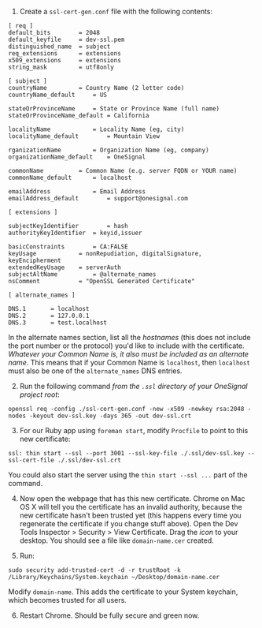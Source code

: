 1. Create a `ssl-cert-gen.conf` file with the following contents:

```
[ req ]
default_bits        = 2048
default_keyfile     = dev-ssl.pem
distinguished_name  = subject
req_extensions      = extensions
x509_extensions     = extensions
string_mask         = utf8only

[ subject ]
countryName         = Country Name (2 letter code)
countryName_default     = US

stateOrProvinceName     = State or Province Name (full name)
stateOrProvinceName_default = California

localityName            = Locality Name (eg, city)
localityName_default        = Mountain View

rganizationName         = Organization Name (eg, company)
organizationName_default    = OneSignal

commonName          = Common Name (e.g. server FQDN or YOUR name)
commonName_default      = localhost

emailAddress            = Email Address
emailAddress_default        = support@onesignal.com

[ extensions ]

subjectKeyIdentifier        = hash
authorityKeyIdentifier  = keyid,issuer

basicConstraints        = CA:FALSE
keyUsage            = nonRepudiation, digitalSignature, keyEncipherment
extendedKeyUsage    = serverAuth
subjectAltName          = @alternate_names
nsComment           = "OpenSSL Generated Certificate"

[ alternate_names ]

DNS.1       = localhost
DNS.2       = 127.0.0.1
DNS.3       = test.localhost
```

In the alternate names section, list all the *hostnames* (this does not include the port number or the protocol) you'd like to include with the certificate. *Whatever your Common Name is, it also must be included as an alternate name*. This means that if your Common Name is `localhost`, then `localhost` must also be one of the `alternate_names` DNS entries.

2. Run the following command _from the `.ssl` directory of your OneSignal project root_:

```
openssl req -config ./ssl-cert-gen.conf -new -x509 -newkey rsa:2048 -nodes -keyout dev-ssl.key -days 365 -out dev-ssl.crt
```

3. For our Ruby app using `foreman start`, modify `Procfile` to point to this new certificate:

```
ssl: thin start --ssl --port 3001 --ssl-key-file ./.ssl/dev-ssl.key --ssl-cert-file ./.ssl/dev-ssl.crt
```

You could also start the server using the `thin start --ssl ...` part of the command.

4. Now open the webpage that has this new certificate. Chrome on Mac OS X will tell you the certificate has an invalid authority, because the new certificate hasn't been trusted yet (this happens every time you regenerate the certificate if you change stuff above). Open the Dev Tools Inspector > Security > View Certificate. Drag the *icon* to your desktop. You should see a file like `domain-name.cer` created.

5. Run:

```
sudo security add-trusted-cert -d -r trustRoot -k /Library/Keychains/System.keychain ~/Desktop/domain-name.cer
```

Modify `domain-name`. This adds the certificate to your System keychain, which becomes trusted for all users.

6. Restart Chrome. Should be fully secure and green now.